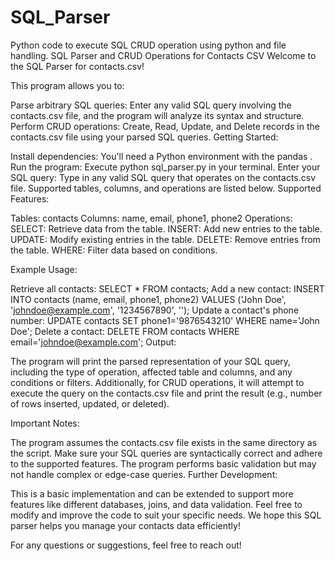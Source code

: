 # SQL_Parser
Python code to execute SQL CRUD operation using python and file handling.
SQL Parser and CRUD Operations for Contacts CSV
Welcome to the SQL Parser for contacts.csv!

This program allows you to:

Parse arbitrary SQL queries: Enter any valid SQL query involving the contacts.csv file, and the program will analyze its syntax and structure.
Perform CRUD operations: Create, Read, Update, and Delete records in the contacts.csv file using your parsed SQL queries.
Getting Started:

Install dependencies: You'll need a Python environment with the pandas .
Run the program: Execute python sql_parser.py in your terminal.
Enter your SQL query: Type in any valid SQL query that operates on the contacts.csv file. Supported tables, columns, and operations are listed below.
Supported Features:

Tables: contacts
Columns: name, email, phone1, phone2
Operations:
SELECT: Retrieve data from the table.
INSERT: Add new entries to the table.
UPDATE: Modify existing entries in the table.
DELETE: Remove entries from the table.
WHERE: Filter data based on conditions.

Example Usage:

Retrieve all contacts: SELECT * FROM contacts;
Add a new contact: INSERT INTO contacts (name, email, phone1, phone2) VALUES ('John Doe', 'johndoe@example.com', '1234567890', '');
Update a contact's phone number: UPDATE contacts SET phone1='9876543210' WHERE name='John Doe';
Delete a contact: DELETE FROM contacts WHERE email='johndoe@example.com';
Output:

The program will print the parsed representation of your SQL query, including the type of operation, affected table and columns, and any conditions or filters. Additionally, for CRUD operations, it will attempt to execute the query on the contacts.csv file and print the result (e.g., number of rows inserted, updated, or deleted).

Important Notes:

The program assumes the contacts.csv file exists in the same directory as the script.
Make sure your SQL queries are syntactically correct and adhere to the supported features.
The program performs basic validation but may not handle complex or edge-case queries.
Further Development:

This is a basic implementation and can be extended to support more features like different databases, joins, and data validation.
Feel free to modify and improve the code to suit your specific needs.
We hope this SQL parser helps you manage your contacts data efficiently!

For any questions or suggestions, feel free to reach out!

